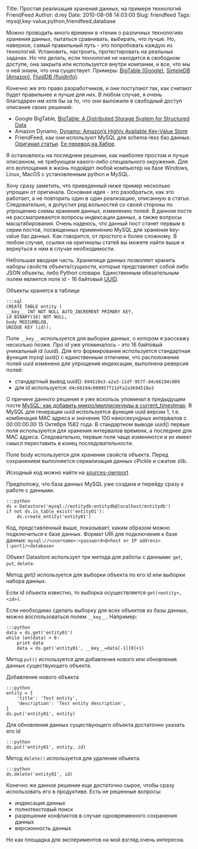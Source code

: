 Title: Простая реализация хранения данных, на примере технологий FriendFeed
Author: d.rey
Date: 2010-08-08 14:03:00
Slug: friendfeed
Tags: mysql,key-value,python,friendfeed,database

Можно проводить много времени в чтении о различных технологиях хранения данных, пытаться сравнивать, выбирать, что лучше. Но, наверное, самый правильный путь - это попробовать каждую из технологий. Установить, настроить, протестировать на реальных задачах. Но что делать, если технология не находится в свободном доступе, она закрыта или используется внутри компании, и все, что мы о ней знаем, что она существует. Примеры: [BigTable (Google)](http://en.wikipedia.org/wiki/BigTable), [SimpleDB (Amazon)](http://en.wikipedia.org/wiki/Amazon_SimpleDB), [FluidDB (fluidinfo)](http://en.wikipedia.org/wiki/FluidDB). 

Конечно же это право разработчиков, и они поступают так, как считают будет правильнее и лучше для них. В любом случае, я очень благодарен им хотя бы за то, что они выложили в свободный доступ описание своих решений:

- Google BigTable, [BigTable: A Distributed Storage System for Structured Data](http://labs.google.com/papers/bigtable.html) 
- Amazon Dynamo, [Dynamo: Amazon’s Highly Available Key-Value Store](http://s3.amazonaws.com/AllThingsDistributed/sosp/amazon-dynamo-sosp2007.pdf) 
- FriendFeed, как они используют MySQL для schema-less баз данных. [Оригинал статьи](http://bret.appspot.com/entry/how-friendfeed-uses-mysql). [Ее перевод на Хабре](http://habrahabr.ru/blogs/mysql/87147/).

Я остановлюсь на последнем решении, как наиболее простом и лучше описанном, не требующем какого-либо специального окружения. Для его воплощения в жизнь подойдет любой компьютер на базе Windows, Linux, MacOS с установленным python и MySQL.

Хочу сразу заметить, что приведенный ниже пример несколько упрощен от оригинала. Основная идея - это разобраться, как это работает, а не повторить один в один реализацию, описанную в статье. Следовательно,  я допустил ряд вольностей со своей стороны по упрощению схемы хранения данных, изменению полей. В данном посте не рассматриваются вопросы индексации данных, а также вопросы масштабирования. Очень надеюсь, что данный пост станет первым в серии постов, посвященных применению MySQL для хранения key-value баз данных. Как говорится, от простого к более сложному. В любом случае, ссылки на оригиналы статей вы можете найти выше и вернуться к ним в случае необходимости.

Небольшая вводная часть. Хранилище данных позволяет хранить наборы свойств объекта/сущности, которые представляют собой либо JSON объекты, либо Python словари. Единственным обязательным полем является поле id - 16 байтовый [UUID](http://en.wikipedia.org/wiki/Universally_unique_identifier). 

Объекты хранятся в таблице

    :::sql
    CREATE TABLE entity (
    __key__ INT NOT NULL AUTO_INCREMENT PRIMARY KEY,
    id BINARY(16) NOT NULL,
    body MEDIUMBLOB,
    UNIQUE KEY (id));
    
Поле `__key__` используется для выборки данных, о котором я расскажу несколько позже. Про id уже упоминалось - это 16 байтовый уникальный id (uuid). Для его формирования используется стандартная функция mysql  uuid() с единственным отличием, что расположение полей uuid изменено для упрощения индексации, выполнена реверсия полей:

- стандартный вывод uuid(): `694518e3-a2a3-11df-957f-d4c66194c009`
- для id используется: `d4c66194c009957f11dfa2a3694518e3`

О причине данного решения я уже вскользь упоминал в предыдущем посте [MySQL: как добавить микро/миллисекунды в current_timestmap](http://devel.ownport.net/2010/07/mysql-currenttimestmap.html). В MySQL для генерации uuid используется функция uuid версии 1, т.е. комбинация MAC адреса и значение 100 наносекундных интервалов с 00:00:00.00 15 Октября 1582 года. В стандартном выводе uuid() первые поля используются для хранения интервалов времени, а последнее для MAC адреса. Следовательно, первые поля чаще изменяются и их имеет смысл переставить в конец последовательности.

Поле body используется для хранения свойств объекта. Перед сохранением выполняется сериализация данных cPickle и сжатие zlib.

Исходный код можно найти на [sources-ownport](http://sources-ownport.googlecode.com/hg/parallel/libs/datastore.py)

Предположу, что база данных MySQL уже создана и перейду сразу к работе с данными. 

    :::python
    ds = Datastore('mysql://entitydb:entitydb@localhost/entitydb')
    if not ds.is_table_exist('entity01'):
        ds.create_entity('entity01')

Код, представленный выше, показывает, каким образом можно подключиться к базе данных. Формат URI для подключения к базе данных: `mysql://<username>:<password>@<host or IP address>[:port]/<database>`

Объект Datastore использует три метода для работы с данными: `get`, `put`, `delete`.

Метод _get()_ используется для выборки объекта по его id или выборки набора данных. 

Если id объекта известно, то выборка осуществляется `get(<entity>, <id>)`.

Если необходимо сделать выборку для всех объектов из базы данных, можно воспользоваться полем `__key__`. Например:

    :::python
    data = ds.get('entity01')
    while len(data) > 0:
        print data
        data = ds.get('entity01', __key__=data[-1][0]+1)

Метод `put()` используется для добавления нового или обновления данных существующего объекта. 

Добавление нового объекта 

    :::python
    entity = {
        'title': 'Test entity',
        'description': 'Test entity description',
    }
    ds.put('entity01', entity)

Для обновления данных существующего объекта достаточно указать его id

    :::python
    ds.put('entity01', entity, id)

Метод `delete()` используется для удаления объекта. 

    :::python
    ds.delete('entity01', id)

Конечно же данное решение еще достаточно сырое, чтобы сразу использовать его в продуктиве. Есть не решенные вопросы:

- индексация данных
- полнотекстовый поиск
- разрешение конфликтов в случае одновременного сохранения данных
- версионность данных

Но как площадка для экспериментов на мой взгляд очень интересна.

